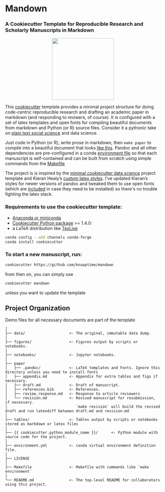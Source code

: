 # Mandown

### A Cookiecutter Template for Reproducible Research and Scholarly Manuscripts in Markdown

<p align="center">
<img height=200 src='https://cdn.clipart.email/840fa79e05d52178d2b84f3ba5dda8f9_slip-man-clip-art-at-clkercom-vector-clip-art-online-royalty-_640-480.svg'>
</p>


This [cookiecutter](https://github.com/cookiecutter/cookiecutter) template provides a minimal project structure for doing code-centric reproducible research and drafting an academic paper in markdown (and responding to reviwers, of course). It is configured with a set of latex templates and open fonts for compiling beautiful documents from markdown and Python (or R) source files. Consider it a pythonic take on [plain text social science](http://plain-text.co/) and data science.

Just code in Python (or R), write prose in markdown, then `make paper` to compile into a beautiful document that looks [like this](https://knaaptime.com/papers/pdfs/gentrification_markov.pdf?pdf=machine). Pandoc and all other dependencies are pre-configured in a conda [environment file](https://github.com/knaaptime/mandown/blob/master/%7B%7B%20cookiecutter.repo_name%20%7D%7D/environment.yml) so that each manuscript is self-contained and can be built from scratch using simple commands from the [Makefile](https://github.com/knaaptime/mandown/blob/master/%7B%7B%20cookiecutter.repo_name%20%7D%7D/Makefile)

The project is is inspired by the
[minimal cookiecutter data science](https://github.com/hgrif/cookiecutter-ds-python) project template
and Kieran Healy’s [custom latex styles](https://github.com/hgrif/cookiecutter-ds-python). I've
updated Kieran’s styles for newer versions of pandoc and tweaked them to use open fonts (which are [included](https://github.com/knaaptime/cookiecutter-academic-python/tree/master/%7B%7B%20cookiecutter.repo_name%20%7D%7D/paper/.pandoc/fonts)
in case they need to be installed) so there's no trouble fighting the latex stack. 

### Requirements to use the cookiecutter template:

 - [Anaconda or miniconda](https://www.anaconda.com/distribution/)
 - [Cookiecutter Python package](http://cookiecutter.readthedocs.org/en/latest/installation.html) >= 1.4.0:
- a LaTeX distribution like [TexLive](https://www.tug.org/texlive/)

``` bash
conda config --add channels conda-forge
conda install cookiecutter
```

### To start a new manuscript, run:

```bash
cookiecutter https://github.com/knaaptime/mandown
```

from then on, you can simply use

```bash
cookiecutter mandown
```

unless you want to update the template

## Project Organization

Demo files for all necessary documents are part of the template

    │
    ├── data/                    <- The original, immutable data dump. 
    │
    ├── figures/                 <- Figures output by scripts or notebooks.
    │
    ├── notebooks/               <- Jupyter notebooks.
    │
    ├── paper
    │   ├── .pandoc/             <- LaTeX templates and Fonts. Ignore this directory unless you need to install fonts
    │   ├── appendix.md          <- Appendix for extra tables and figs if necessary.
    │   ├── draft.md             <- Draft of manuscript.
    │   ├── references.bib       <- References.
    │   ├── review_response.md   <- Response to article reviewers
    │   └── revision.md          <- Revised manuscript for resubmission, if necessary.
    │                               `make revision` will build the revised draft and run latexdiff between draft.md and revision.md
    │
    ├── tables/                  <- Tables output by scripts or notebooks stored as markdown or latex files
    │
    ├── {{ cookiecutter.python_module_name }}/      <- Python module with source code for the project.
    │
    ├── environment.yml          <- conda virtual environment definition file.
    │
    ├── LICENSE
    │
    ├── Makefile                 <- Makefile with commands like `make environment`
    │
    └── README.md                <- The top-level README for collaborators using this project.
